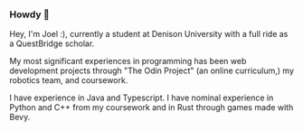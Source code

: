 ### Howdy 🤠

Hey, I'm Joel :), currently a student at Denison University with a full ride as a QuestBridge scholar.

My most significant experiences in programming has been web development projects through "The Odin Project" (an online curriculum,) my robotics team, and coursework.

I have experience in Java and Typescript. I have nominal experience in Python and C++ from my coursework and in Rust through games made with Bevy.
